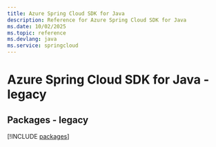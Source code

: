 ```yaml
---
title: Azure Spring Cloud SDK for Java
description: Reference for Azure Spring Cloud SDK for Java
ms.date: 10/02/2025
ms.topic: reference
ms.devlang: java
ms.service: springcloud
---
```

# Azure Spring Cloud SDK for Java - legacy
## Packages - legacy
[!INCLUDE [packages](spring-cloud-index.md)]